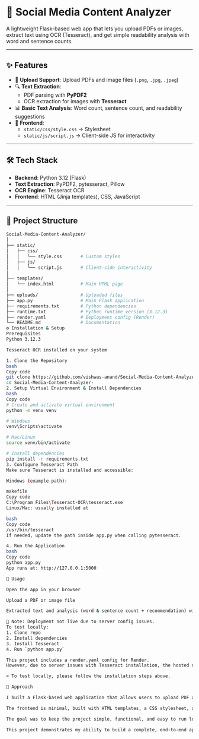 # 📑 Social Media Content Analyzer

A lightweight Flask-based web app that lets you upload PDFs or images, extract text using OCR (Tesseract), and get simple readability analysis with word and sentence counts.

---

## ✨ Features
- 📄 **Upload Support**: Upload PDFs and image files (`.png`, `.jpg`, `.jpeg`)  
- 🔍 **Text Extraction**:  
  - PDF parsing with **PyPDF2**  
  - OCR extraction for images with **Tesseract**  
- 📊 **Basic Text Analysis**: Word count, sentence count, and readability suggestions  
- 🎨 **Frontend**:  
  - `static/css/style.css` → Stylesheet  
  - `static/js/script.js` → Client-side JS for interactivity  

---

## 🛠️ Tech Stack
- **Backend**: Python 3.12 (Flask)  
- **Text Extraction**: PyPDF2, pytesseract, Pillow  
- **OCR Engine**: Tesseract OCR  
- **Frontend**: HTML (Jinja templates), CSS, JavaScript  

---

## 📁 Project Structure
```bash
Social-Media-Content-Analyzer/
│
├── static/             
│   ├── css/
│   │   └── style.css       # Custom styles
│   ├── js/
│   │   └── script.js       # Client-side interactivity
│
├── templates/
│   └── index.html          # Main HTML page
│
├── uploads/                # Uploaded files
├── app.py                  # Main Flask application
├── requirements.txt        # Python dependencies
├── runtime.txt             # Python runtime version (3.12.3)
├── render.yaml             # Deployment config (Render)
└── README.md               # Documentation
⚙️ Installation & Setup
Prerequisites
Python 3.12.3

Tesseract OCR installed on your system

1. Clone the Repository
bash
Copy code
git clone https://github.com/vishwas-anand/Social-Media-Content-Analyzer-.git
cd Social-Media-Content-Analyzer-
2. Setup Virtual Environment & Install Dependencies
bash
Copy code
# Create and activate virtual environment
python -m venv venv

# Windows
venv\Scripts\activate

# Mac/Linux
source venv/bin/activate

# Install dependencies
pip install -r requirements.txt
3. Configure Tesseract Path
Make sure Tesseract is installed and accessible:

Windows (example path):

makefile
Copy code
C:\Program Files\Tesseract-OCR\tesseract.exe
Linux/Mac: usually installed at

bash
Copy code
/usr/bin/tesseract
If needed, update the path inside app.py when calling pytesseract.

4. Run the Application
bash
Copy code
python app.py
App runs at: http://127.0.0.1:5000

🎯 Usage

Open the app in your browser

Upload a PDF or image file

Extracted text and analysis (word & sentence count + recommendation) will be displayed

🚨 Note: Deployment not live due to server config issues.  
To test locally:
1. Clone repo
2. Install dependencies
3. Install Tesseract
4. Run `python app.py`

This project includes a render.yaml config for Render.
However, due to server issues with Tesseract installation, the hosted deployment is not currently live.

➡️ To test locally, please follow the installation steps above.

📝 Approach

I built a Flask-based web application that allows users to upload PDF and image files. The backend extracts text from PDFs using PyPDF2 and from images using Tesseract OCR with Pillow for preprocessing. After extraction, the text is analyzed with simple NLP-like steps such as word count and sentence detection. Based on the analysis, the app provides basic readability recommendations (e.g., add more detail, or simplify long sentences).

The frontend is minimal, built with HTML templates, a CSS stylesheet, and a small JavaScript file for handling file uploads and displaying results dynamically. I included basic error handling for empty uploads, unsupported formats, and missing files. The app stores files temporarily in an uploads folder for processing.

The goal was to keep the project simple, functional, and easy to run locally. It requires Python 3.12.3, Tesseract OCR installed on the system, and dependencies listed in requirements.txt. Although Render deployment did not succeed due to OCR library installation issues, the application runs locally without issues.

This project demonstrates my ability to build a complete, end-to-end application within the time limit, focusing on problem-solving, clean code, and usability.
